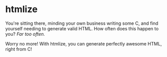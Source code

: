 # htmlize
You're sitting there, minding your own business writing some C,
 and find yourself needing to generate valid HTML. How often does this
 happen to you? _*Far too often.*_

Worry no more! With htmlize, you can generate perfectly awesome HTML, right
from C!
